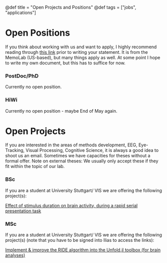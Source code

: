 @def title = "Open Projects and Positions"
@def tags = ["jobs", "applications"]

# Open Positions
If you think about working with us and want to apply, I highly recommend reading through [this link](http://www.thememolab.org/pages/gradapps/) prior to writing your statement. It is from the MemoLab (US-based), but many things apply as well. At some point I hope to write my own document, but this has to suffice for now.

### PostDoc/PhD
Currently no open position.

### HiWi
Currently no open position - maybe End of May again.

# Open Projects
If you are interested in the areas of methods development, EEG, Eye-Tracking, Visual Processing, Cognitive Science, it is always a good idea to shoot us an email. Sometimes we have capacities for theses without a formal offer. Note on external theses: We usually only accept these if they fit within the topic of our lab.

### BSc

If you are a student at University Stuttgart/ VIS we are offering the following project(s):

[Effect of stimulus duration on brain activity, during a rapid serial presentation task](https://github.com/s-ccs/s-ccs.github.io/blob/03c14559b7c0d924a0018125389ae4cdf24eca5c/_assets/thesis-projects/2023-02-01_BSc_LongFaces_RS.pdf)


### MSc

If you are a student at University Stuttgart/ VIS we are offering the following project(s) (note that you have to be signed into Ilias to access the links):

[Implement & improve the RIDE algorithm into the Unfold.jl toolbox (for brain analyses)](https://github.com/s-ccs/s-ccs.github.io/blob/03c14559b7c0d924a0018125389ae4cdf24eca5c/_assets/thesis-projects/2023-02-01_MSc_RIDE_RS.pdf)

